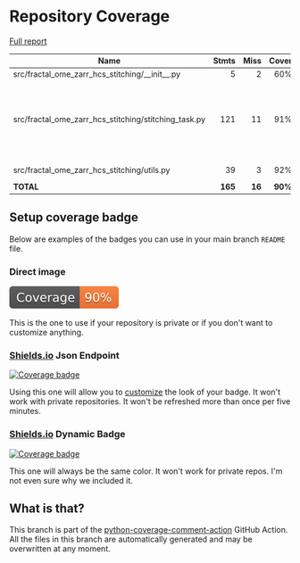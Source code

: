 # Repository Coverage

[Full report](https://htmlpreview.github.io/?https://github.com/m-albert/fractal-ome-zarr-hcs-stitching/blob/python-coverage-comment-action-data/htmlcov/index.html)

| Name                                                      |    Stmts |     Miss |   Cover |   Missing |
|---------------------------------------------------------- | -------: | -------: | ------: | --------: |
| src/fractal\_ome\_zarr\_hcs\_stitching/\_\_init\_\_.py    |        5 |        2 |     60% |       7-8 |
| src/fractal\_ome\_zarr\_hcs\_stitching/stitching\_task.py |      121 |       11 |     91% |130-134, 157-161, 327-332, 343-345 |
| src/fractal\_ome\_zarr\_hcs\_stitching/utils.py           |       39 |        3 |     92% |   129-135 |
|                                                 **TOTAL** |  **165** |   **16** | **90%** |           |


## Setup coverage badge

Below are examples of the badges you can use in your main branch `README` file.

### Direct image

[![Coverage badge](https://raw.githubusercontent.com/m-albert/fractal-ome-zarr-hcs-stitching/python-coverage-comment-action-data/badge.svg)](https://htmlpreview.github.io/?https://github.com/m-albert/fractal-ome-zarr-hcs-stitching/blob/python-coverage-comment-action-data/htmlcov/index.html)

This is the one to use if your repository is private or if you don't want to customize anything.

### [Shields.io](https://shields.io) Json Endpoint

[![Coverage badge](https://img.shields.io/endpoint?url=https://raw.githubusercontent.com/m-albert/fractal-ome-zarr-hcs-stitching/python-coverage-comment-action-data/endpoint.json)](https://htmlpreview.github.io/?https://github.com/m-albert/fractal-ome-zarr-hcs-stitching/blob/python-coverage-comment-action-data/htmlcov/index.html)

Using this one will allow you to [customize](https://shields.io/endpoint) the look of your badge.
It won't work with private repositories. It won't be refreshed more than once per five minutes.

### [Shields.io](https://shields.io) Dynamic Badge

[![Coverage badge](https://img.shields.io/badge/dynamic/json?color=brightgreen&label=coverage&query=%24.message&url=https%3A%2F%2Fraw.githubusercontent.com%2Fm-albert%2Ffractal-ome-zarr-hcs-stitching%2Fpython-coverage-comment-action-data%2Fendpoint.json)](https://htmlpreview.github.io/?https://github.com/m-albert/fractal-ome-zarr-hcs-stitching/blob/python-coverage-comment-action-data/htmlcov/index.html)

This one will always be the same color. It won't work for private repos. I'm not even sure why we included it.

## What is that?

This branch is part of the
[python-coverage-comment-action](https://github.com/marketplace/actions/python-coverage-comment)
GitHub Action. All the files in this branch are automatically generated and may be
overwritten at any moment.